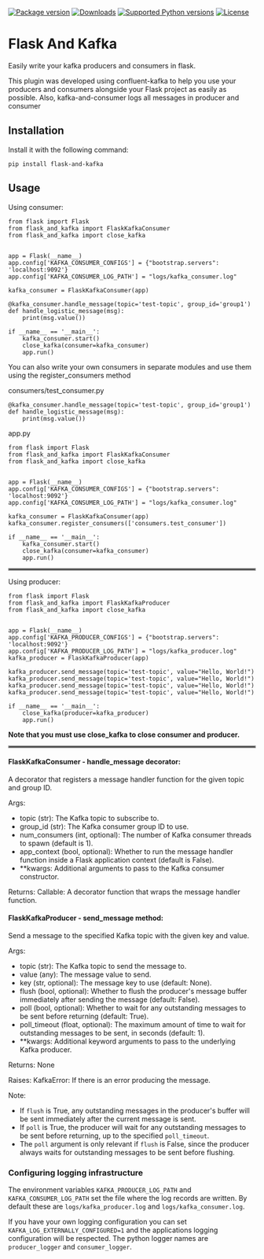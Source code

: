 [![Package version](https://img.shields.io/pypi/v/flask-and-kafka?color=%2334D058&label=pypi%20package)](https://pypi.org/project/flask-and-kafka/)
[![Downloads](https://img.shields.io/pypi/dm/flask-and-kafka)](https://pypi.org/project/flask-and-kafka/)
[![Supported Python versions](https://img.shields.io/pypi/pyversions/flask-and-kafka.svg?color=%2334D058)](https://pypi.org/project/flask-and-kafka/)
[![License](https://img.shields.io/badge/License-MIT-green.svg)](https://github.com/heysaeid/flask-and-kafka/blob/master/LICENSE)

# Flask And Kafka
Easily write your kafka producers and consumers in flask.

This plugin was developed using confluent-kafka to help you use your producers and consumers alongside your Flask project as easily as possible. Also, kafka-and-consumer logs all messages in producer and consumer


## Installation
Install it with the following command:
```
pip install flask-and-kafka
```

## Usage
Using consumer:
```
from flask import Flask
from flask_and_kafka import FlaskKafkaConsumer
from flask_and_kafka import close_kafka


app = Flask(__name__)
app.config['KAFKA_CONSUMER_CONFIGS'] = {"bootstrap.servers": 'localhost:9092'}
app.config['KAFKA_CONSUMER_LOG_PATH'] = "logs/kafka_consumer.log"

kafka_consumer = FlaskKafkaConsumer(app)

@kafka_consumer.handle_message(topic='test-topic', group_id='group1')
def handle_logistic_message(msg):
    print(msg.value())

if __name__ == '__main__':
    kafka_consumer.start()
    close_kafka(consumer=kafka_consumer)
    app.run()
```
You can also write your own consumers in separate modules and use them using the register_consumers method

consumers/test_consumer.py
‍‍‍‍
```
@kafka_consumer.handle_message(topic='test-topic', group_id='group1')
def handle_logistic_message(msg):
    print(msg.value())
```
app.py
```
from flask import Flask
from flask_and_kafka import FlaskKafkaConsumer
from flask_and_kafka import close_kafka


app = Flask(__name__)
app.config['KAFKA_CONSUMER_CONFIGS'] = {"bootstrap.servers": 'localhost:9092'}
app.config['KAFKA_CONSUMER_LOG_PATH'] = "logs/kafka_consumer.log"

kafka_consumer = FlaskKafkaConsumer(app)
kafka_consumer.register_consumers(['consumers.test_consumer'])

if __name__ == '__main__':
    kafka_consumer.start()
    close_kafka(consumer=kafka_consumer)
    app.run()
```
<hr style="border:2px solid gray">
Using producer:

```
from flask import Flask
from flask_and_kafka import FlaskKafkaProducer
from flask_and_kafka import close_kafka


app = Flask(__name__)
app.config['KAFKA_PRODUCER_CONFIGS'] = {"bootstrap.servers": 'localhost:9092'}
app.config['KAFKA_PRODUCER_LOG_PATH'] = "logs/kafka_producer.log"
kafka_producer = FlaskKafkaProducer(app)

kafka_producer.send_message(topic='test-topic', value="Hello, World!")
kafka_producer.send_message(topic='test-topic', value="Hello, World!")
kafka_producer.send_message(topic='test-topic', value="Hello, World!")
kafka_producer.send_message(topic='test-topic', value="Hello, World!")

if __name__ == '__main__':
    close_kafka(producer=kafka_producer)
    app.run()
```

**‌Note that you must use close_kafka to close consumer and producer.**
<hr style="border:2px solid gray">

#### FlaskKafkaConsumer - handle_message decorator:

A decorator that registers a message handler function for the given topic and group ID.

Args:
+ topic (str): The Kafka topic to subscribe to.
+ group_id (str): The Kafka consumer group ID to use.
+ num_consumers (int, optional): The number of Kafka consumer threads to spawn (default is 1).
+ app_context (bool, optional): Whether to run the message handler function inside a Flask application context (default is False).
+ **kwargs: Additional arguments to pass to the Kafka consumer constructor.

Returns: Callable: A decorator function that wraps the message handler function.


#### FlaskKafkaProducer - send_message method:

Send a message to the specified Kafka topic with the given key and value.

Args:
+ topic (str): The Kafka topic to send the message to.
+ value (any): The message value to send.
+ key (str, optional): The message key to use (default: None).
+ flush (bool, optional): Whether to flush the producer's message buffer immediately after sending the message (default: False).
+ poll (bool, optional): Whether to wait for any outstanding messages to be sent before returning (default: True).
+ poll_timeout (float, optional): The maximum amount of time to wait for outstanding messages to be sent, in seconds (default: 1).
+ **kwargs: Additional keyword arguments to pass to the underlying Kafka producer.

Returns: None

Raises: KafkaError: If there is an error producing the message.

Note:

+ If `flush` is True, any outstanding messages in the producer's buffer will be sent immediately after the current message is sent.
+ If `poll` is True, the producer will wait for any outstanding messages to be sent before returning, up to the specified `poll_timeout`.
+ The `poll` argument is only relevant if `flush` is False, since the producer always waits for outstanding messages to be sent before flushing. 

### Configuring logging infrastructure

The environment variables `KAFKA_PRODUCER_LOG_PATH` and `KAFKA_CONSUMER_LOG_PATH` set the file where the log records 
are written. By default these are `logs/kafka_producer.log` and `logs/kafka_consumer.log`.

If you have your own logging configuration you can set `KAFKA_LOG_EXTERNALLY_CONFIGURED=1` and the 
applications logging configuration will be respected. The python logger names are `producer_logger` and 
`consumer_logger`.  
